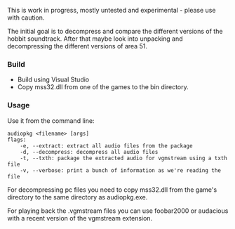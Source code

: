 This is work in progress, mostly untested and experimental - please use with caution.

The initial goal is to decompress and compare the different versions of the hobbit soundtrack.
After that maybe look into unpacking and decompressing the different versions of area 51.

### Build
 * Build using Visual Studio
 * Copy mss32.dll from one of the games to the bin directory.

### Usage
Use it from the command line:
```
audiopkg <filename> [args]
flags:
    -e, --extract: extract all audio files from the package
    -d, --decompress: decompress all audio files
    -t, --txth: package the extracted audio for vgmstream using a txth file
    -v, --verbose: print a bunch of information as we're reading the file
```

For decompressing pc files you need to copy mss32.dll from the game's directory to the
same directory as audiopkg.exe.

For playing back the .vgmstream files you can use foobar2000 or audacious with a recent
version of the vgmstream extension.
